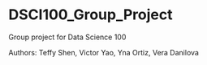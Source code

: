 # DSCI100_Group_Project
Group project for Data Science 100

Authors: Teffy Shen, Victor Yao, Yna Ortiz, Vera Danilova
